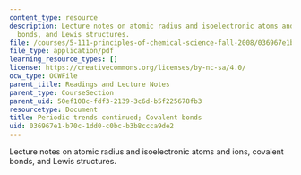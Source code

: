 ```yaml
---
content_type: resource
description: Lecture notes on atomic radius and isoelectronic atoms and ions, covalent
  bonds, and Lewis structures.
file: /courses/5-111-principles-of-chemical-science-fall-2008/036967e1b70c1dd0c0bcb3b8ccca9de2_lecnotes10.pdf
file_type: application/pdf
learning_resource_types: []
license: https://creativecommons.org/licenses/by-nc-sa/4.0/
ocw_type: OCWFile
parent_title: Readings and Lecture Notes
parent_type: CourseSection
parent_uid: 50ef108c-fdf3-2139-3c6d-b5f225678fb3
resourcetype: Document
title: Periodic trends continued; Covalent bonds
uid: 036967e1-b70c-1dd0-c0bc-b3b8ccca9de2
---
```

Lecture notes on atomic radius and isoelectronic atoms and ions, covalent bonds, and Lewis structures.